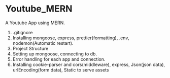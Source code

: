 # Youtube_MERN
A Youtube App using MERN.
1. .gitignore 
2. Installing mongoose, express, prettier(formatting), .env, nodemon(Automatic restart). 
3. Project Structure
4. Setting up mongoose, connecting to db.
5. Error handling for each app and connection.
6. Installing cookie-parser and cors(middleware), express, Json(json data), urlEncoding(form data), Static to serve assets
   